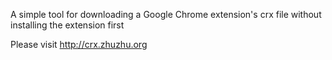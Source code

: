 A simple tool for downloading a Google Chrome extension's crx file without installing the extension first

Please visit http://crx.zhuzhu.org
